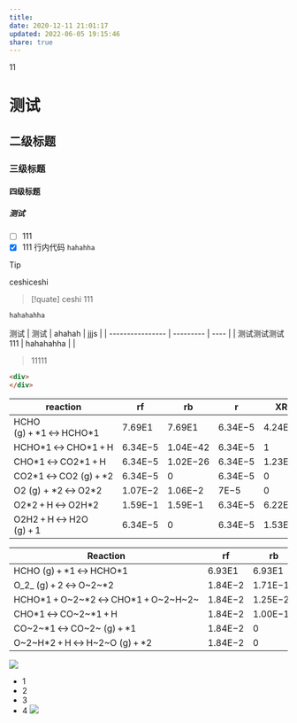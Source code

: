 ```yaml
---
title: 
date: 2020-12-11 21:01:17
updated: 2022-06-05 19:15:46
share: true
---
```

11

# 测试

## 二级标题

### 三级标题

#### 四级标题

##### 测试

- [ ] 111
- [x] 111
行内代码 `hahahha`

>[!tip]
>ceshiceshi

> [!quate] ceshi
>111
>

```python:main.py
hahahahha
```

测试
| 测试             | ahahah    | jjjs |
| ---------------- | --------- | ---- |
| 测试测试测试 111 | hahahahha |      |

> 11111

```html
<div>
</div>
```

| reaction                 | rf      | rb       | r       | XRC      |
| ------------------------ | ------- | -------- | ------- | -------- |
| HCHO (g) + \*1 ↔ HCHO\*1 | 7.69E1  | 7.69E1   | 6.34E−5 | 4.24E−14 |
| HCHO\*1 ↔ CHO\*1 + H     | 6.34E−5 | 1.04E−42 | 6.34E−5 | 1        |
| CHO\*1 ↔ CO2\*1 + H      | 6.34E−5 | 1.02E−26 | 6.34E−5 | 1.23E−4  |
| CO2\*1 ↔ CO2 (g) + \*2   | 6.34E−5 | 0        | 6.34E−5 | 0        |
| O2 (g) + \*2 ↔ O2\*2     | 1.07E−2 | 1.06E−2  | 7E−5    | 0        |
| O2\*2 + H ↔ O2H\*2       | 1.59E−1 | 1.59E−1  | 6.34E−5 | 6.22E−10 |
| O2H2 + H ↔ H2O (g) + 1   | 6.34E−5 | 0        | 6.34E−5 | 1.53E−4  |

| Reaction                              | rf      | rb       | r       | XRC      |
| ------------------------------------- | ------- | -------- | ------- | -------- |
| HCHO (g) + \*1 ↔ HCHO\*1              | 6.93E1  | 6.93E1   | 1.84E−2 | 0        |
| O_2_ (g) + 2 ↔ O~2~\*2                | 1.84E−2 | 1.71E−12 | 1.84E−2 | 3.46E−10 |
| HCHO\*1 + O~2~\*2 ↔ CHO\*1 + O~2~H~2~ | 1.84E−2 | 1.25E−28 | 1.84E−2 | 1.33E−12 |
| CHO\*1 ↔ CO~2~\*1 + H                 | 1.84E−2 | 1.00E−16 | 1.84E−2 | 1        |
| CO~2~\*1 ↔ CO~2~ (g) + \*1            | 1.84E−2 | 0        | 1.84E−2 | 5.7E−15  |
| O~2~H\*2 + H ↔ H~2~O (g) + \*2        | 1.84E−2 | 0        | 1.84E−2 | 3.28E−10 |

![](../tmp/assets/testDrawio.drawio.svg)
- 1
- 2
- 3
- 4
![](assets/Pasted%20image%2020220605191544.png)
